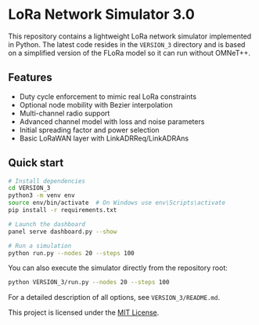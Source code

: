 # LoRa Network Simulator 3.0

This repository contains a lightweight LoRa network simulator implemented in Python. The latest code resides in the `VERSION_3` directory and is based on a simplified version of the FLoRa model so it can run without OMNeT++.

## Features
- Duty cycle enforcement to mimic real LoRa constraints
- Optional node mobility with Bezier interpolation
- Multi-channel radio support
- Advanced channel model with loss and noise parameters
- Initial spreading factor and power selection
- Basic LoRaWAN layer with LinkADRReq/LinkADRAns

## Quick start

```bash
# Install dependencies
cd VERSION_3
python3 -m venv env
source env/bin/activate  # On Windows use env\Scripts\activate
pip install -r requirements.txt

# Launch the dashboard
panel serve dashboard.py --show

# Run a simulation
python run.py --nodes 20 --steps 100
```

You can also execute the simulator directly from the repository root:

```bash
python VERSION_3/run.py --nodes 20 --steps 100
```

For a detailed description of all options, see `VERSION_3/README.md`.

This project is licensed under the [MIT License](LICENSE).
